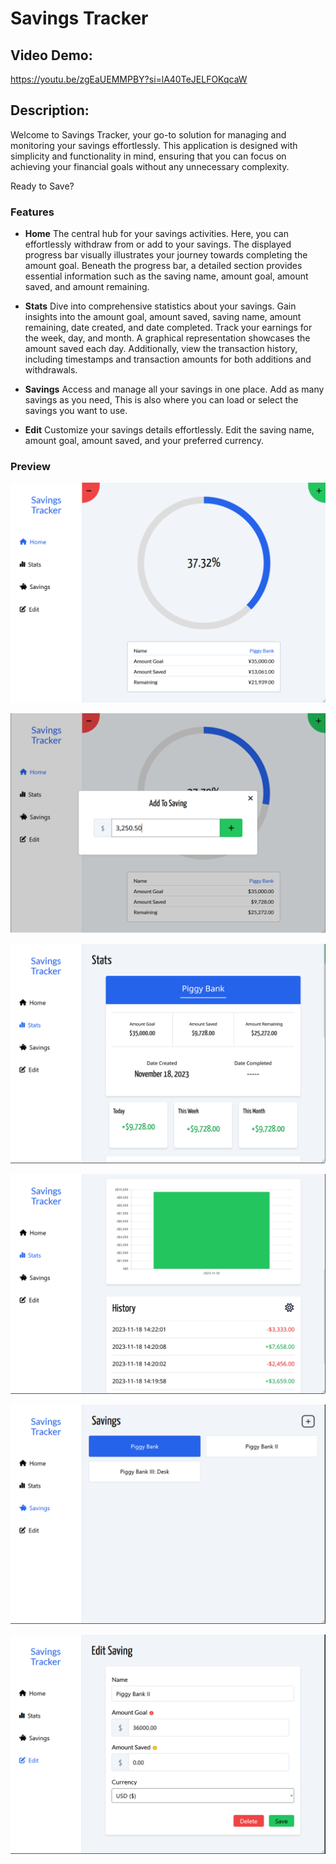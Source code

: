 # Savings Tracker

## Video Demo: 
https://youtu.be/zgEaUEMMPBY?si=lA40TeJELFOKqcaW

## Description:
Welcome to Savings Tracker, your go-to solution for managing and monitoring your savings effortlessly. This application is designed with simplicity and functionality in mind, ensuring that you can focus on achieving your financial goals without any unnecessary complexity.

Ready to Save?

### Features
- **Home**
The central hub for your savings activities. Here, you can effortlessly withdraw from or add to your savings. The displayed progress bar visually illustrates your journey towards completing the amount goal. Beneath the progress bar, a detailed section provides essential information such as the saving name, amount goal, amount saved, and amount remaining.

- **Stats**
 Dive into comprehensive statistics about your savings. Gain insights into the amount goal, amount saved, saving name, amount remaining, date created, and date completed. Track your earnings for the week, day, and month. A graphical representation showcases the amount saved each day. Additionally, view the transaction history, including timestamps and transaction amounts for both additions and withdrawals.

- **Savings**
Access and manage all your savings in one place. Add as many savings as you need, This is also where you can load or select the savings you want to use. 

- **Edit**
Customize your savings details effortlessly. Edit the saving name, amount goal, amount saved, and your preferred currency.


### Preview
![Preview 1](/static/img/preview1.png)


![Preview 2](/static/img/preview2.png)


![Preview 3](/static/img/preview3.png)


![Preview 4](/static/img/preview4.png)


![Preview 5](/static/img/preview5.png)


![Preview 6](/static/img/preview6.png)

